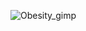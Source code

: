![Obesity_gimp](https://user-images.githubusercontent.com/96799772/147701871-1d033554-c4ed-43b5-bbdc-f4fa5d1ba94d.png)




